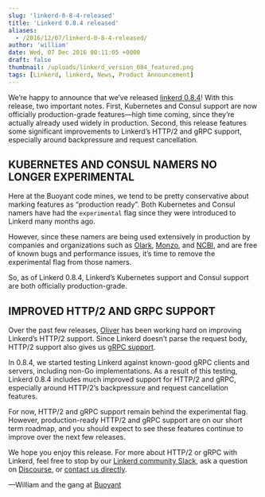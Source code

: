 ```yaml
---
slug: 'linkerd-0-8-4-released'
title: 'Linkerd 0.8.4 released'
aliases:
  - /2016/12/07/linkerd-0-8-4-released/
author: 'william'
date: Wed, 07 Dec 2016 00:11:05 +0000
draft: false
thumbnail: /uploads/linkerd_version_084_featured.png
tags: [Linkerd, linkerd, News, Product Announcement]
---
```


We’re happy to announce that we’ve released [linkerd 0.8.4](http://github.com/linkerd/linkerd/releases/tag/0.8.4)! With this release, two important notes. First, Kubernetes and Consul support are now officially production-grade features—high time coming, since they’re actually already used widely in production. Second, this release features some significant improvements to Linkerd’s HTTP/2 and gRPC support, especially around backpressure and request cancellation.

## KUBERNETES AND CONSUL NAMERS NO LONGER EXPERIMENTAL

Here at the Buoyant code mines, we tend to be pretty conservative about marking features as “production ready”. Both Kubernetes and Consul namers have had the `experimental` flag since they were introduced to Linkerd many months ago.

However, since these namers are being used extensively in production by companies and organizations such as [Olark](http://olark.com/), [Monzo](http://monzo.com/), and [NCBI](https://www.ncbi.nlm.nih.gov/), and are free of known bugs and performance issues, it’s time to remove the experimental flag from those namers.

So, as of Linkerd 0.8.4, Linkerd’s Kubernetes support and Consul support are both officially production-grade.

## IMPROVED HTTP/2 AND GRPC SUPPORT

Over the past few releases, [Oliver](http://twitter.com/olix0r) has been working hard on improving Linkerd’s HTTP/2 support. Since Linkerd doesn’t parse the request body, HTTP/2 support also gives us [gRPC support](https://linkerd.io/features/grpc/).

In 0.8.4, we started testing Linkerd against known-good gRPC clients and servers, including non-Go implementations. As a result of this testing, Linkerd 0.8.4 includes much improved support for HTTP/2 and gRPC, especially around HTTP/2’s backpressure and request cancellation features.

For now, HTTP/2 and gRPC support remain behind the experimental flag. However, production-ready HTTP/2 and gRPC support are on our short term roadmap, and you should expect to see these features continue to improve over the next few releases.

We hope you enjoy this release. For more about HTTP/2 or gRPC with Linkerd, feel free to stop by our [Linkerd community Slack](http://slack.linkerd.io/), ask a question on [Discourse](https://discourse.linkerd.io), or [contact us directly](https://linkerd.io/overview/help/).

—William and the gang at [Buoyant](https://buoyant.io/)
